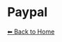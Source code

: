 <head>
        <script 
  src="https://www.paypal.com/sdk/js?client-id=BAAiquXOtLkBhoBcaBZmYCe4Y2N8r0iDIgY3qBNT4QsnZgif9RrL_hSkXqSuMd_rYXbLhJXX-TZvW7puso&components=hosted-buttons&disable-funding=venmo&currency=USD">
</script>

</head>

<body>
 <h1>Paypal</h1>
 
   <p><div id="paypal-container-YE62TE8AWLCL8"></div>
<script>
  paypal.HostedButtons({
    hostedButtonId: "YE62TE8AWLCL8",
  }).render("#paypal-container-YE62TE8AWLCL8")
</script>

</p>

 <a href="index.md"> ⬅ Back to Home</a>


  
</body>
